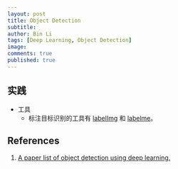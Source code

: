 ```yaml
---
layout: post
title: Object Detection
subtitle:
author: Bin Li
tags: [Deep Learning, Object Detection]
image: 
comments: true
published: true
---
```





## 实践
* 工具
    * 标注目标识别的工具有 [labelImg](https://github.com/tzutalin/labelImg) 和 [labelme](https://github.com/wkentaro/labelme)。

## References
1. [A paper list of object detection using deep learning.](https://github.com/hoya012/deep_learning_object_detection)